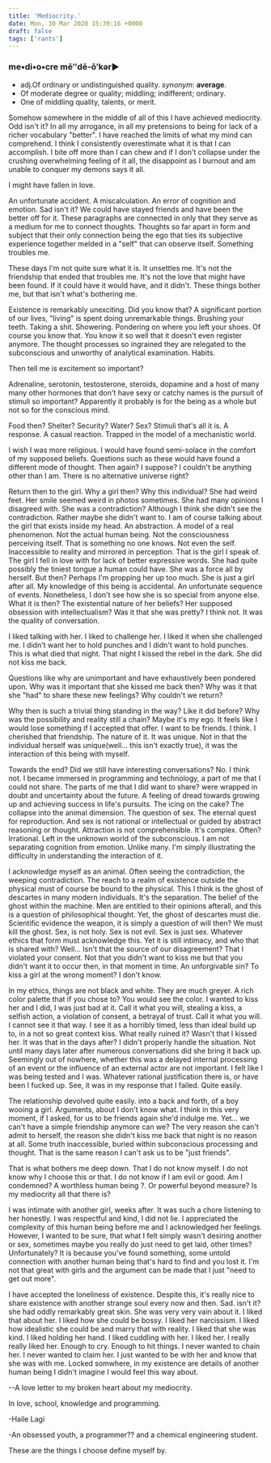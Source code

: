 ```yaml
---
title: 'Mediocrity.'
date: Mon, 30 Mar 2020 15:39:16 +0000
draft: false
tags: ['rants']
---
```


### me•di•o•cre mē″dē-ō′kər►

*   adj.Of ordinary or undistinguished quality. _synonym_: **average**.
*   Of moderate degree or quality; middling; indifferent; ordinary.
*   One of middling quality, talents, or merit.

Somehow somewhere in the middle of all of this I have achieved mediocrity. Odd isn't it? In all my arrogance, in all my pretensions to being for lack of a richer vocabulary "better". I have reached the limits of what my mind can comprehend. I think I consistently overestimate what it is that I can accomplish. I bite off more than I can chew and if I don't collapse under the crushing overwhelming feeling of it all, the disappoint as I burnout and am unable to conquer my demons says it all.

I might have fallen in love.

An unfortunate accident. A miscalculation. An error of cognition and emotion. Sad isn't it? We could have stayed friends and have been the better off for it. These paragraphs are connected in only that they serve as a medium for me to connect thoughts. Thoughts so far apart in form and subject that their only connection being the ego that ties its subjective experience together melded in a "self" that can observe itself. Something troubles me.

These days I'm not quite sure what it is. It unsettles me. It's not the friendship that ended that troubles me. It's not the love that might have been found. If it could have it would have, and it didn't. These things bother me, but that isn't what's bothering me.

Existence is remarkably unexciting. Did you know that? A significant portion of our lives, "living" is spent doing unremarkable things. Brushing your teeth. Taking a shit. Showering. Pondering on where you left your shoes. Of course you know that. You know it so well that it doesn't even register anymore. The thought processes so ingrained they are relegated to the subconscious and unworthy of analytical examination. Habits.

Then tell me is excitement so important?

Adrenaline, serotonin, testosterone, steroids, dopamine and a host of many many other hormones that don't have sexy or catchy names is the pursuit of stimuli so important? Apparently it probably is for the being as a whole but not so for the conscious mind.

Food then? Shelter? Security? Water? Sex? Stimuli that's all it is. A response. A casual reaction. Trapped in the model of a mechanistic world.

I wish I was more religious. I would have found semi-solace in the comfort of my supposed beliefs. Questions such as these would have found a different mode of thought. Then again? I suppose? I couldn't be anything other than I am. There is no alternative universe right?

Return then to the girl. Why a girl then? Why this individual? She had weird feet. Her smile seemed weird in photos sometimes. She had many opinions I disagreed with. She was a contradiction? Although I think she didn't see the contradiction. Rather maybe she didn't want to. I am of course talking about the girl that exists inside my head. An abstraction. A model of a real phenomenon. Not the actual human being. Not the consciousness perceiving itself. That is something no one knows. Not even the self. Inaccessible to reality and mirrored in perception. That is the girl I speak of. The girl I fell in love with for lack of better expressive words. She had quite possibly the tiniest tongue a human could have. She was a force all by herself. But then? Perhaps I'm propping her up too much. She is just a girl after all. My knowledge of this being is accidental. An unfortunate sequence of events. Nonetheless, I don't see how she is so special from anyone else. What it is then? The existential nature of her beliefs? Her supposed obsession with intellectualism? Was it that she was pretty? I think not. It was the quality of conversation.

I liked talking with her. I liked to challenge her. I liked it when she challenged me. I didn't want her to hold punches and I didn't want to hold punches. This is what died that night. That night I kissed the rebel in the dark. She did not kiss me back.

Questions like why are unimportant and have exhaustively been pondered upon. Why was it important that she kissed me back then? Why was it that she "had" to share these new feelings? Why couldn't we return?

Why then is such a trivial thing standing in the way? Like it did before? Why was the possibility and reality still a chain? Maybe it's my ego. It feels like I would lose something if I accepted that offer. I want to be friends. I think. I cherished that friendship. The nature of it. It was unique. Not in that the individual herself was unique(well... this isn't exactly true), it was the interaction of this being with myself.

Towards the end? Did we still have interesting conversations? No. I think not. I became immersed in programming and technology, a part of me that I could not share. The parts of me that I did want to share? were wrapped in doubt and uncertainty about the future. A feeling of dread towards growing up and achieving success in life's pursuits. The icing on the cake? The collapse into the animal dimension. The question of sex. The eternal quest for reproduction. And sex is not rational or intellectual or guided by abstract reasoning or thought. Attraction is not comprehensible. It's complex. Often? Irrational. Left in the unknown world of the subconscious. I am not separating cognition from emotion. Unlike many. I'm simply illustrating the difficulty in understanding the interaction of it.

I acknowledge myself as an animal. Often seeing the contradiction, the weeping contradiction. The reach to a realm of existence outside the physical must of course be bound to the physical. This I think is the ghost of descartes in many modern individuals. It's the separation. The belief of the ghost within the machine. Men are entitled to their opinions afterall, and this is a question of philosophical thought. Yet, the ghost of descartes must die. Scientific evidence the weapon, it is simply a question of will then? We must kill the ghost. Sex, is not holy. Sex is not evil. Sex is just sex. Whatever ethics that form must acknowledge this. Yet it is still intimacy, and who that is shared with? Well... Isn't that the source of our disagreement? That I violated your consent. Not that you didn't want to kiss me but that you didn't want it to occur then, in that moment in time. An unforgivable sin? To kiss a girl at the wrong moment? I don't know.

In my ethics, things are not black and white. They are much greyer. A rich color palette that if you chose to? You would see the color. I wanted to kiss her and I did, I was just bad at it. Call it what you will, stealing a kiss, a selfish action, a violation of consent, a betrayal of trust. Call it what you will. I cannot see it that way. I see it as a horribly timed, less than ideal build up to, in a not so great context kiss. What really ruined it? Wasn't that I kissed her. It was that in the days after? I didn't properly handle the situation. Not until many days later after numerous conversations did she bring it back up. Seemingly out of nowhere, whether this was a delayed internal processing of an event or the influence of an external actor are not important. I felt like I was being tested and I was. Whatever rational justification there is, or have been I fucked up. See, it was in my response that I failed. Quite easily.

The relationship devolved quite easily. into a back and forth, of a boy wooing a girl. Arguments, about I don't know what. I think in this very moment, if I asked, for us to be friends again she'd indulge me. Yet... we can't have a simple friendship anymore can we? The very reason she can't admit to herself, the reason she didn't kiss me back that night is no reason at all. Some truth inaccessible, buried within subconscious processing and thought. That is the same reason I can't ask us to be "just friends".

That is what bothers me deep down. That I do not know myself. I do not know why I choose this or that. I do not know if I am evil or good. Am I condemned? A worthless human being ?. Or powerful beyond measure? Is my mediocrity all that there is?

I was intimate with another girl, weeks after. It was such a chore listening to her honestly. I was respectful and kind, I did not lie. I appreciated the complexity of this human being before me and I acknowledged her feelings. However, I wanted to be sure, that what I felt simply wasn't desiring another or sex, sometimes maybe you really do just need to get laid, other times? Unfortunately? It is because you've found something, some untold connection with another human being that's hard to find and you lost it. I'm not that great with girls and the argument can be made that I just "need to get out more".

I have accepted the loneliness of existence. Despite this, it's really nice to share existence with another strange soul every now and then. Sad. isn't it? she had oddly remarkably great skin. She was very very vain about it. I liked that about her. I liked how she could be bossy. I liked her narcissism. I liked how idealistic she could be and marry that with reality. I liked that she was kind. I liked holding her hand. I liked cuddling with her. I liked her. I really really liked her. Enough to cry. Enough to hit things. I never wanted to chain her. I never wanted to claim her. I just wanted to be with her and know that she was with me. Locked somwhere, in my existence are details of another human being I didn't imagine I would feel this way about.

\--A love letter to my broken heart about my mediocrity.

In love, school, knowledge and programming.

\-Haile Lagi

\-An obsessed youth, a programmer?? and a chemical engineering student.

These are the things I choose define myself by.